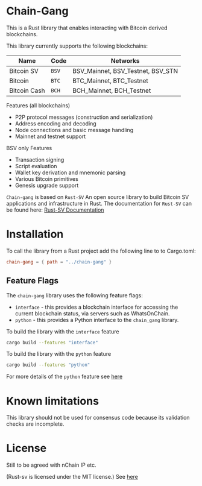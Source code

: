 # Chain-Gang

This is a Rust library that enables interacting with Bitcoin derived blockchains.

This library currently supports the following blockchains:

| Name | Code | Networks |
| --- | --- | --- |
| Bitcoin SV | `BSV` | BSV_Mainnet, BSV_Testnet, BSV_STN |
| Bitcoin  | `BTC` | BTC_Mainnet, BTC_Testnet |
| Bitcoin Cash | `BCH` | BCH_Mainnet, BCH_Testnet |


Features (all blockchains)
* P2P protocol messages (construction and serialization)
* Address encoding and decoding
* Node connections and basic message handling
* Mainnet and testnet support

BSV only Features
* Transaction signing 
* Script evaluation 
* Wallet key derivation and mnemonic parsing
* Various Bitcoin primitives
* Genesis upgrade support

`Chain-gang` is based on `Rust-SV` An open source library to build Bitcoin SV applications and infrastructure in Rust. The documentation for `Rust-SV` can be found here: 
[Rust-SV Documentation](https://docs.rs/sv/)


# Installation

To call the library from a Rust project add the following line to to Cargo.toml:
```toml
chain-gang = { path = "../chain-gang" }
``` 

## Feature Flags

The `chain-gang` library uses the following feature flags:

* `interface` - this provides a blockchain interface for accessing the current blockchain status, via servers such as WhatsOnChain.
* `python` - this provides a Python interface to the `chain_gang` library.

To build the library with the `interface` feature
```bash
cargo build --features "interface"
```

To build the library with the `python` feature
```bash
cargo build --features "python"
```
For more details of the `python` feature see [here](python/README.md)

# Known limitations

This library should not be used for consensus code because its validation checks are incomplete.

# License

Still to be agreed with nChain IP etc.

(Rust-sv is licensed under the MIT license.)
See [here](LICENSE)

